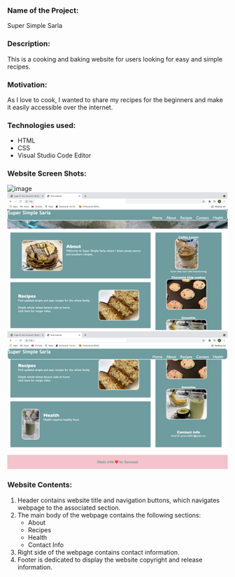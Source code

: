 ### Name of the Project: ###
Super Simple Sarla


### Description: ###
This is a cooking and baking website for users looking for easy and simple recipes.


### Motivation: ###
As I love to cook, I wanted to share my recipes for the beginners and make it easily accessible over the internet.


### Technologies used: ###
   * HTML
   * CSS
   * Visual Studio Code Editor


### Website Screen Shots: ###
![image](assets/Screenshots/Screenshot-1.png)
![image](assets/Screenshots/Screenshot-2.png)
![image](assets/Screenshots/Screenshot-3.png)


### Website Contents: ###
1. Header contains website title and navigation buttons, which navigates webpage to the associated section.
2. The main body of the webpage contains the following sections:
     * About
     * Recipes
     * Health
     * Contact Info
3. Right side of the webpage contains contact information. 
4. Footer is dedicated to display the website copyright and release information.
